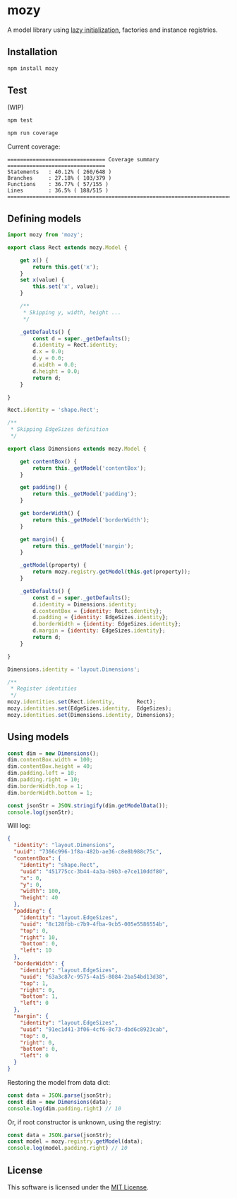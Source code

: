 # mozy
A model library using [lazy initialization](https://en.wikipedia.org/wiki/Lazy_initialization), factories and instance registries.

## Installation

```sh
npm install mozy
```

## Test

(WIP)

```sh
npm test
```
```sh
npm run coverage
```
Current coverage:
```
=============================== Coverage summary ===============================
Statements   : 40.12% ( 260/648 )
Branches     : 27.18% ( 103/379 )
Functions    : 36.77% ( 57/155 )
Lines        : 36.5% ( 188/515 )
================================================================================
```

## Defining models

```javascript
import mozy from 'mozy';

export class Rect extends mozy.Model {

    get x() {
        return this.get('x');
    }
    set x(value) {
        this.set('x', value);
    }

    /**
     * Skipping y, width, height ...
     */

    _getDefaults() {
        const d = super._getDefaults();
        d.identity = Rect.identity;
        d.x = 0.0;
        d.y = 0.0;
        d.width = 0.0;
        d.height = 0.0;
        return d;
    }

}

Rect.identity = 'shape.Rect';

/**
 * Skipping EdgeSizes definition
 */

export class Dimensions extends mozy.Model {

    get contentBox() {
        return this._getModel('contentBox');
    }

    get padding() {
        return this._getModel('padding');
    }

    get borderWidth() {
        return this._getModel('borderWidth');
    }

    get margin() {
        return this._getModel('margin');
    }

    _getModel(property) {
        return mozy.registry.getModel(this.get(property));
    }

    _getDefaults() {
        const d = super._getDefaults();
        d.identity = Dimensions.identity;
        d.contentBox = {identity: Rect.identity};
        d.padding = {identity: EdgeSizes.identity};
        d.borderWidth = {identity: EdgeSizes.identity};
        d.margin = {identity: EdgeSizes.identity};
        return d;
    }

}

Dimensions.identity = 'layout.Dimensions';

/**
 * Register identities
 */
mozy.identities.set(Rect.identity,       Rect);
mozy.identities.set(EdgeSizes.identity,  EdgeSizes);
mozy.identities.set(Dimensions.identity, Dimensions);
```

## Using models

```javascript
const dim = new Dimensions();
dim.contentBox.width = 100;
dim.contentBox.height = 40;
dim.padding.left = 10;
dim.padding.right = 10;
dim.borderWidth.top = 1;
dim.borderWidth.bottom = 1;

const jsonStr = JSON.stringify(dim.getModelData());
console.log(jsonStr);
```

Will log:

```json
{
  "identity": "layout.Dimensions",
  "uuid": "7366c996-1f8a-482b-ae36-c8e8b988c75c",
  "contentBox": {
    "identity": "shape.Rect",
    "uuid": "451775cc-3b44-4a3a-b9b3-e7ce110ddf80",
    "x": 0,
    "y": 0,
    "width": 100,
    "height": 40
  },
  "padding": {
    "identity": "layout.EdgeSizes",
    "uuid": "8c128fbb-c7b9-4fba-9cb5-005e5586554b",
    "top": 0,
    "right": 10,
    "bottom": 0,
    "left": 10
  },
  "borderWidth": {
    "identity": "layout.EdgeSizes",
    "uuid": "63a3c87c-9575-4a15-8084-2ba54bd13d38",
    "top": 1,
    "right": 0,
    "bottom": 1,
    "left": 0
  },
  "margin": {
    "identity": "layout.EdgeSizes",
    "uuid": "91ec1d41-3f06-4cf6-8c73-dbd6c8923cab",
    "top": 0,
    "right": 0,
    "bottom": 0,
    "left": 0
  }
}
```

Restoring the model from data dict:

```javascript
const data = JSON.parse(jsonStr);
const dim = new Dimensions(data);
console.log(dim.padding.right) // 10
```

Or, if root constructor is unknown, using the registry:

```javascript
const data = JSON.parse(jsonStr);
const model = mozy.registry.getModel(data);
console.log(model.padding.right) // 10
```

## License

This software is licensed under the [MIT License](https://github.com/insector-ab/mozy/blob/master/LICENSE).
